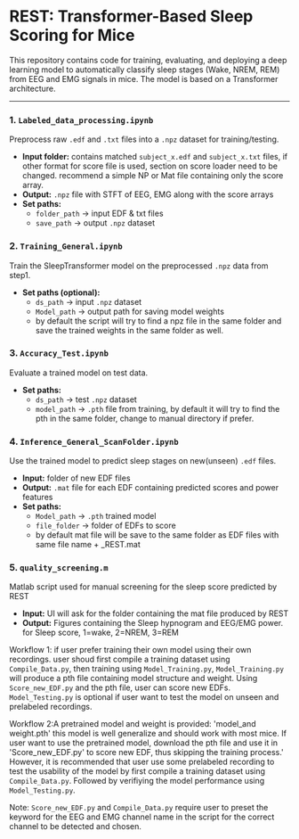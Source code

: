 # REST: Transformer-Based Sleep Scoring for Mice

This repository contains code for training, evaluating, and deploying a deep learning model to automatically classify sleep stages (Wake, NREM, REM) from EEG and EMG signals in mice. The model is based on a Transformer architecture.

---

### 1. **`Labeled_data_processing.ipynb`**
Preprocess raw `.edf` and `.txt` files into a `.npz` dataset for training/testing.
- **Input folder:** contains matched `subject_x.edf` and `subject_x.txt` files, if other format for score file is used, section on score loader need to be changed. recommend a simple NP or Mat file containing only the score array.
- **Output:** `.npz` file with STFT of EEG, EMG along with the score arrays
- **Set paths:**
  - `folder_path` → input EDF & txt files
  - `save_path` → output `.npz` dataset

### 2. **`Training_General.ipynb`**
Train the SleepTransformer model on the preprocessed `.npz` data from step1.
- **Set paths (optional):**
  - `ds_path` → input `.npz` dataset
  - `Model_path` → output path for saving model weights
  - by default the script will try to find a npz file in the same folder and save the trained weights in the same folder as well.

### 3. **`Accuracy_Test.ipynb`**
Evaluate a trained model on test data.
- **Set paths:**
  - `ds_path` → test `.npz` dataset
  - `model_path` → `.pth` file from training, by default it will try to find the pth in the same folder, change to manual directory if prefer.

### 4. **`Inference_General_ScanFolder.ipynb`**
Use the trained model to predict sleep stages on new(unseen) `.edf` files.
- **Input:** folder of new EDF files
- **Output:** `.mat` file for each EDF containing predicted scores and power features
- **Set paths:**
  - `Model_path` → `.pth` trained model
  - `file_folder` → folder of EDFs to score
  - by default mat file will be save to the same folder as EDF files with same file name + _REST.mat

### 5. **`quality_screening.m`**
Matlab script used for manual screening for the sleep score predicted by REST
- **Input:** UI will ask for the folder containing the mat file produced by REST
- **Output:** Figures containing the Sleep hypnogram and EEG/EMG power. for Sleep score, 1=wake, 2=NREM, 3=REM

Workflow 1: if user prefer training their own model using their own recordings. user shoud first compile a training dataset using `Compile_Data.py`, then training using `Model_Training.py`, `Model_Training.py` will produce a pth file containing model structure and weight. Using `Score_new_EDF.py` and the pth file, user can score new EDFs. `Model_Testing.py` is optional if user want to test the model on unseen and prelabeled recordings.

Workflow 2:A pretrained model and weight is provided: 'model_and weight.pth' this model is well generalize and should work with most mice. If user want to use the pretrained model, download the pth file and use it in 'Score_new_EDF.py' to score new EDF, thus skipping the training process.' However, it is recommended that user use some prelabeled recording to test the usability of the model by first compile a training dataset using `Compile_Data.py`. Followed by  verifiying the model performance using `Model_Testing.py`.

Note: `Score_new_EDF.py` and `Compile_Data.py` require user to preset the keyword for the EEG and EMG channel name in the script for the correct channel to be detected and chosen.
